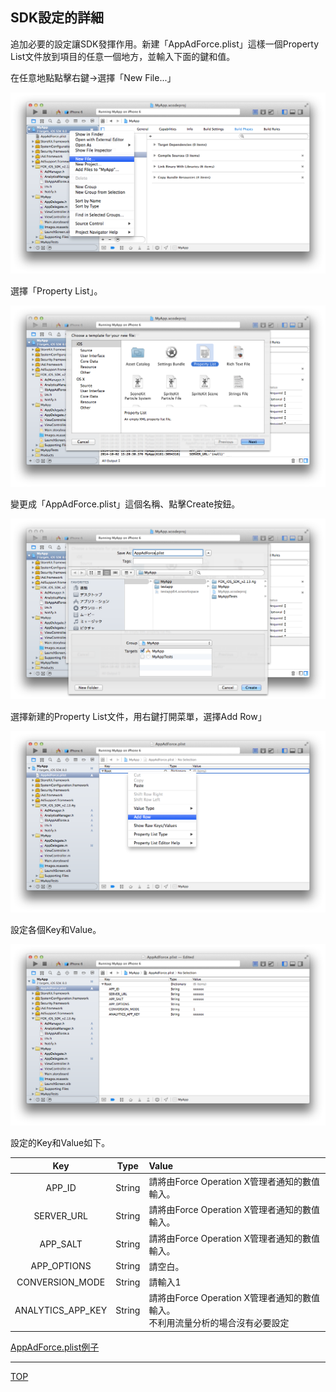 ## SDK設定的詳細

追加必要的設定讓SDK發揮作用。新建「AppAdForce.plist」這樣一個Property List文件放到項目的任意一個地方，並輸入下面的鍵和值。

在任意地點點擊右鍵→選擇「New File...」

![SDK設定01](./img01.png)

選擇「Property List」。

![SDK設定02](./img02.png)

變更成「AppAdForce.plist」這個名稱、點擊Create按鈕。

![SDK設定03](./img03.png)

選擇新建的Property List文件，用右鍵打開菜單，選擇Add Row」

![SDK設定04](./img04.png)

設定各個Key和Value。

![SDK設定05](./img05.png)

設定的Key和Value如下。

Key | Type | Value
:---: | :---: | :---
APP_ID | String | 請將由Force Operation X管理者通知的數值輸入。
SERVER_URL | String | 請將由Force Operation X管理者通知的數值輸入。
APP_SALT | String | 請將由Force Operation X管理者通知的數值輸入。
APP_OPTIONS | String | 請空白。
CONVERSION_MODE | String | 請輸入1
ANALYTICS_APP_KEY | String | 請將由Force Operation X管理者通知的數值輸入。<br />不利用流量分析的場合沒有必要設定

[AppAdForce.plist例子](./AppAdForce.plist)

---
[TOP](/lang/tw/README.md)
